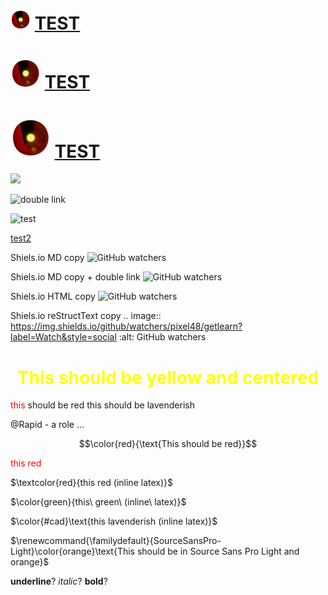 # ![logo](./ico32.png) [TEST](folder)

# ![logo](./ico48.png) [TEST](folder)

# ![logo](./ico64.png) [TEST](folder)

<img src="https://shields.io/github/watchers/Pixel48/getLearn?style=social&link=https://github.com/Pixel48/getLearn/subscribe&link=https://github.com/Pixel48/getLearn/watchers">

![double link](https://shields.io/github/watchers/Pixel48/getLearn?style=social&link=https://github.com/Pixel48/getLearn/subscribe&link=https://github.com/Pixel48/getLearn/watchers)

![test](https://shields.io/github/watchers/Pixel48/getLearn?style=social&link=https://github.com/Pixel48/getLearn/subscribe&link=https://github.com/Pixel48/getLearn/watchers)

[test2](folder/subfolder/)

Shiels.io MD copy
![GitHub watchers](https://img.shields.io/github/watchers/pixel48/getlearn?label=Watch&style=social)

Shiels.io MD copy + double link
![GitHub watchers](https://img.shields.io/github/watchers/pixel48/getlearn?label=Watch&style=social&link=https://github.com/Pixel48/getLearn/network&link=https://github.com/Pxiel48/getLearn/watchers)

Shiels.io HTML copy
<img alt="GitHub watchers" src="https://img.shields.io/github/watchers/pixel48/getlearn?label=Watch&style=social">

Shiels.io reStructText copy
.. image:: https://img.shields.io/github/watchers/pixel48/getlearn?label=Watch&style=social :alt: GitHub watchers

<h1 color=yellow align=center style="color: yellow">
This should be yellow and centered
</h1>

<span style="color: red;">this</span> should be red
<span color=#cad>this should be lavenderish</span>

<span color=red background-color=darkred>@Rapid</span> - a role ...

$$\color{red}{\text{This should be red}}$$

<p style="color: red">this red</p>

$\textcolor{red}{this red (inline latex)}$

$\color{green}{this\ green\ (inline\ latex)}$

$\color{#cad}\text{this lavenderish (inline latex)}$

$\renewcommand{\familydefault}{SourceSansPro-Light}\color{orange}\text{This should be in Source Sans Pro Light and orange}$

__underline__?
*italic*?
**bold**?